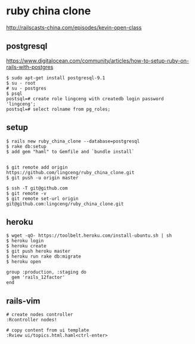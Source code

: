 # ruby china clone
http://railscasts-china.com/episodes/kevin-open-class


## postgresql
https://www.digitalocean.com/community/articles/how-to-setup-ruby-on-rails-with-postgres

    $ sudo apt-get install postgresql-9.1
    $ su - root
    # su - postgres
    $ psql
    postsql=# create role lingceng with createdb login password 'lingceng';
    postsql=# select rolname from pg_roles;

## setup
    $ rails new ruby_china_clone --database=postgresql
    $ rake db:setup
    $ add gem "haml" to Gemfile and `bundle install`


    $ git remote add origin https://github.com/lingceng/ruby_china_clone.git
    $ git push -u origin master

    $ ssh -T git@github.com
    $ git remote -v 
    $ git remote set-url origin git@github.com:lingceng/ruby_china_clone.git 

## heroku
    $ wget -qO- https://toolbelt.heroku.com/install-ubuntu.sh | sh
    $ heroku login
    $ heroku create
    $ git push heroku master
    $ heroku run rake db:migrate
    $ heroku open
    
    group :production, :staging do
      gem 'rails_12factor'
    end

## rails-vim
    # create nodes controller
    :Rcontroller nodes!

    # copy content from ui template
    :Rview ui/topics.html.haml<ctrl-enter>

